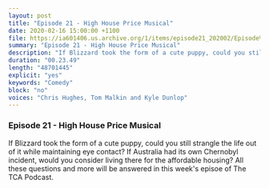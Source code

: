 ```yaml
---
layout: post
title: "Episode 21 - High House Price Musical"
date: 2020-02-16 15:00:00 +1100
file: https://ia601406.us.archive.org/1/items/episode21_202002/Episode%2021.mp3
summary: "Episode 21 - High House Price Musical"
description: "If Blizzard took the form of a cute puppy, could you still strangle the life out of it while maintaining eye contact? If Australia had its own Chernobyl incident, would you consider living there for the affordable housing? All these questions and more will be answered in this week's episoe of The TCA Podcast."
duration: "00.23.49"
length: "48701445"
explicit: "yes"
keywords: "Comedy"
block: "no"
voices: "Chris Hughes, Tom Malkin and Kyle Dunlop"
---
```


### Episode 21 - High House Price Musical

If Blizzard took the form of a cute puppy, could you still strangle the life out of it while maintaining eye contact? If Australia had its own Chernobyl incident, would you consider living there for the affordable housing? All these questions and more will be answered in this week's episoe of The TCA Podcast.
